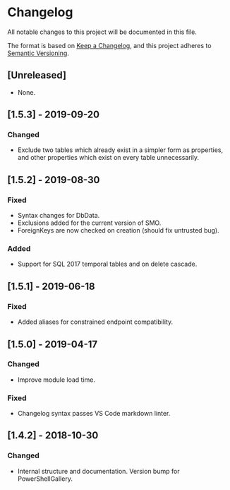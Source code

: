 # Changelog

All notable changes to this project will be documented in this file.

The format is based on [Keep a Changelog](https://keepachangelog.com/en/1.0.0/),
and this project adheres to [Semantic Versioning](https://semver.org/spec/v2.0.0.html).

## [Unreleased]

- None.

## [1.5.3] - 2019-09-20

### Changed

- Exclude two tables which already exist in a simpler form as properties, and
  other properties which exist on every table unnecessarily.

## [1.5.2] - 2019-08-30

### Fixed

- Syntax changes for DbData.
- Exclusions added for the current version of SMO.
- ForeignKeys are now checked on creation (should fix untrusted bug).

### Added

- Support for SQL 2017 temporal tables and on delete cascade.

## [1.5.1] - 2019-06-18

### Fixed

- Added aliases for constrained endpoint compatibility.

## [1.5.0] - 2019-04-17

### Changed

- Improve module load time.

### Fixed

- Changelog syntax passes VS Code markdown linter.

## [1.4.2] - 2018-10-30

### Changed

- Internal structure and documentation. Version bump for PowerShellGallery.
